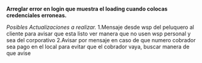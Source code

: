 **Arreglar error en login que muestra el loading cuando colocas credenciales erroneas.**



*Posibles Actualizaciones a realizar.*
1.Mensaje desde wsp del peluquero al cliente para avisar que esta listo
ver manera que no usen wsp personal y sea del corporativo
2.Avisar por mensaje en caso de que numero cobrador sea pago en el local
para evitar que el cobrador vaya, buscar manera de que avise